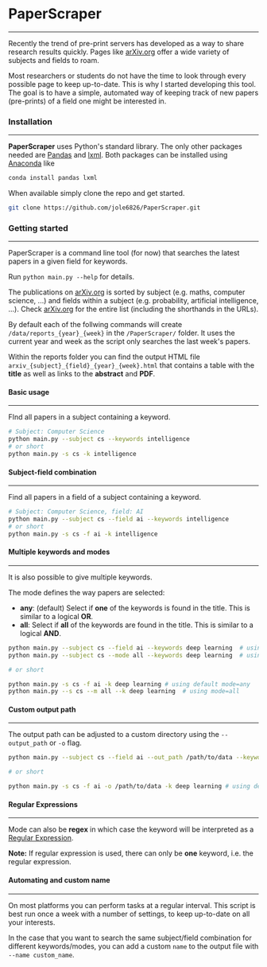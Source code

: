 # PaperScraper  

---


Recently the trend of pre-print servers has developed as a way to share research results quickly. Pages like [arXiv.org](https://arxiv.org) offer a wide variety of subjects and fields to roam. 

Most researchers or students do not have the time to look through every possible page to keep up-to-date. This is why I started developing this tool. The goal is to have a simple, automated way of keeping track of new papers (pre-prints) of a field one might be interested in. 

### Installation 

---

**PaperScraper** uses Python's standard library. The only other packages needed are [Pandas](https://pandas.pydata.org/) and [lxml](https://lxml.de/). Both  packages can be installed using [Anaconda](https://www.anaconda.com/) like 

```bash
conda install pandas lxml
```

When available simply clone the repo and get started. 

```bash
git clone https://github.com/jole6826/PaperScraper.git
```

### Getting started

---

PaperScraper is a command line tool (for now) that searches the latest papers in a given field for keywords. 

Run `python main.py --help` for details.

The publications on [arXiv.org](https://arxiv.org) is sorted by subject (e.g. maths, computer science, ...) and fields within a subject (e.g. probability, artificial intelligence, ...). Check [arXiv.org](https://arxiv.org) for the entire list (including the shorthands in the URLs).

By default each of the follwing commands will create `/data/reports_{year}_{week}` in the `/PaperScraper/` folder. It uses the current year and week as the script only searches the last week's papers.

Within the reports folder you can find the output HTML file `arxiv_{subject}_{field}_{year}_{week}.html` that contains a table with the **title** as well as links to the **abstract** and **PDF**.

#### Basic usage

---

FInd all papers in a subject containing a keyword.

```bash
# Subject: Computer Science
python main.py --subject cs --keywords intelligence
# or short 
python main.py -s cs -k intelligence
```

#### Subject-field combination

---

Find all papers in a field of a subject containing a keyword.


```bash
# Subject: Computer Science, field: AI
python main.py --subject cs --field ai --keywords intelligence 
# or short 
python main.py -s cs -f ai -k intelligence
```

#### Multiple keywords and modes

---

It is also possible to give multiple keywords. 

The mode defines the way papers are selected:
* **any**: (default) Select if **one** of the keywords is found in the title. This is similar to a logical **OR**.
* **all**: Select if **all** of the keywords are found in the title. This is similar to a logical **AND**.

```bash
python main.py --subject cs --field ai --keywords deep learning  # using default mode=any
python main.py --subject cs --mode all --keywords deep learning  # using mode=all

# or short 

python main.py -s cs -f ai -k deep learning # using default mode=any
python main.py --s cs --m all --k deep learning  # using mode=all

```

#### Custom output path

--- 

The output path can be adjusted to a custom directory using the `--output_path` or `-o` flag.

```bash
python main.py --subject cs --field ai --out_path /path/to/data --keywords deep learning  # using default mode=any

# or short 

python main.py -s cs -f ai -o /path/to/data -k deep learning # using default mode=any
```

#### Regular Expressions 

---

Mode can also be **regex** in which case the keyword will be interpreted as a [Regular Expression](https://docs.python.org/3/howto/regex.html).

**Note:** If regular expression is used, there can only be **one** keyword, i.e. the regular expression.

#### Automating and custom name

--- 

On most platforms you can perform tasks at a regular interval. This script is best run once a week with a number of settings, to keep up-to-date on all your interests. 

In the case that you want to search the same subject/field combination for different keywords/modes, you can add a custom `name` to the output file with `--name custom_name`.

